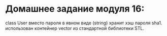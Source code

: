 # Домашнее задание модуля 16:
class User вместо пароля в явном виде (string) хранит хэш пароля sha1.
использован контейнер vector из стандартной библиотеки STL.
